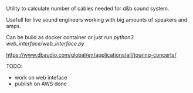 Utility to calculate number of cables needed for d&b sound system.

Usefull for live sound engineers working with big amounts of speakers and amps.

Can be build as docker container or just run *python3 web_interface/web_interface.py*

https://www.dbaudio.com/global/en/applications/all/touring-concerts/

TODO:
- work on web inteface
- publish on AWS done
